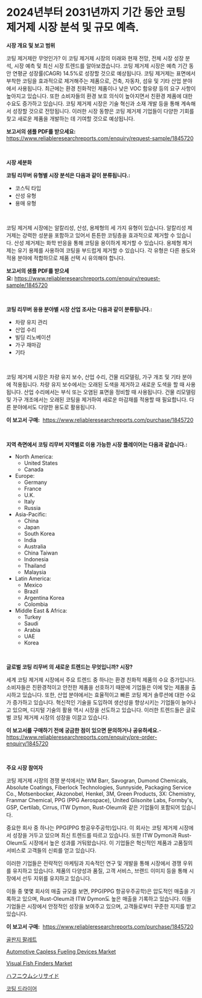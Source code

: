 <p><h1>2024년부터 2031년까지 기간 동안 코팅 제거제 시장 분석 및 규모 예측.</h1></p><p><strong>시장 개요 및 보고 범위</strong></p>
<p><p>코팅 제거제란 무엇인가? 이 코팅 제거제 시장의 미래와 현재 전망, 전체 시장 성장 분석, 시장 예측 및 최신 시장 트렌드를 알아보겠습니다. 코팅 제거제 시장은 예측 기간 동안 연평균 성장률(CAGR) 14.5%로 성장할 것으로 예상됩니다. 코팅 제거제는 표면에서 부착한 코팅을 효과적으로 제거해주는 제품으로, 건축, 자동차, 섬유 및 기타 산업 분야에서 사용됩니다. 최근에는 환경 친화적인 제품이나 낮은 VOC 함유량 등의 요구 사항이 높아지고 있습니다. 또한 소비자들의 환경 보호 의식이 높아지면서 친환경 제품에 대한 수요도 증가하고 있습니다. 코팅 제거제 시장은 기술 혁신과 소재 개발 등을 통해 계속해서 성장할 것으로 전망됩니다. 이러한 시장 동향은 코팅 제거제 기업들이 다양한 기회를 찾고 새로운 제품을 개발하는 데 기여할 것으로 예상됩니다.</p></p>
<p><strong>보고서의 샘플 PDF를 받으세요:</strong> <a href="https://www.reliableresearchreports.com/enquiry/request-sample/1845720">https://www.reliableresearchreports.com/enquiry/request-sample/1845720</a></p>
<p>&nbsp;</p>
<p><strong>시장 세분화</strong></p>
<p><strong>코팅 리무버 유형별 시장 분석은 다음과 같이 분류됩니다.:</strong></p>
<p><ul><li>코스틱 타입</li><li>산성 유형</li><li>용매 유형</li></ul></p>
<p>&nbsp;</p>
<p><p>코팅 제거제 시장에는 알칼리성, 산성, 용제형의 세 가지 유형이 있습니다. 알칼리성 제거제는 강력한 성분을 포함하고 있어서 튼튼한 코팅층을 효과적으로 제거할 수 있습니다. 산성 제거제는 화학 반응을 통해 코팅을 용이하게 제거할 수 있습니다. 용제형 제거제는 유기 용제를 사용하여 코팅을 부드럽게 제거할 수 있습니다. 각 유형은 다른 용도와 적용 분야에 적합하므로 제품 선택 시 유의해야 합니다.</p></p>
<p><strong>보고서의 샘플 PDF를 받으세요:</strong>&nbsp;<a href="https://www.reliableresearchreports.com/enquiry/request-sample/1845720">https://www.reliableresearchreports.com/enquiry/request-sample/1845720</a></p>
<p>&nbsp;</p>
<p><strong> 코팅 리무버 응용 분야별 시장 산업 조사는 다음과 같이 분류됩니다.:</strong></p>
<p><ul><li>차량 유지 관리</li><li>산업 수리</li><li>빌딩 리노베이션</li><li>가구 재마감</li><li>기타</li></ul></p>
<p>&nbsp;</p>
<p><p>코팅 제거제 시장은 차량 유지 보수, 산업 수리, 건물 리모델링, 가구 개조 및 기타 분야에 적용됩니다. 차량 유지 보수에서는 오래된 도색을 제거하고 새로운 도색을 할 때 사용됩니다. 산업 수리에서는 부식 또는 오염된 표면을 정비할 때 사용됩니다. 건물 리모델링 및 가구 개조에서는 오래된 코팅을 제거하여 새로운 마감재를 적용할 때 필요합니다. 다른 분야에서도 다양한 용도로 활용됩니다.</p></p>
<p><strong>이 보고서 구매:</strong>&nbsp; <a href="https://www.reliableresearchreports.com/purchase/1845720">https://www.reliableresearchreports.com/purchase/1845720</a></p>
<p>&nbsp;</p>
<p><strong>지역 측면에서 코팅 리무버 지역별로 이용 가능한 시장 플레이어는 다음과 같습니다.:</strong></p>
<p><ul>
    <li>
        North America:
        <ul>
            <li>United States</li>
            <li>Canada</li>
        </ul>
    </li>
    <li>
        Europe:
        <ul>
            <li>Germany</li>
            <li>France</li>
            <li>U.K.</li>
            <li>Italy</li>
            <li>Russia</li>
        </ul>
    </li>
    <li>
        Asia-Pacific:
        <ul>
            <li>China</li>
            <li>Japan</li>
            <li>South Korea</li>
            <li>India</li>
            <li>Australia</li>
            <li>China Taiwan</li>
            <li>Indonesia</li>
            <li>Thailand</li>
            <li>Malaysia</li>
        </ul>
    </li>
    <li>
        Latin America:
        <ul>
            <li>Mexico</li>
            <li>Brazil</li>
            <li>Argentina Korea</li>
            <li>Colombia</li>
        </ul>
    </li>
    <li>
        Middle East & Africa:
        <ul>
            <li>Turkey</li>
            <li>Saudi</li>
            <li>Arabia</li>
            <li>UAE</li>
            <li>Korea</li>
        </ul>
    </li>
    </ul></p>
<p>&nbsp;</p>
<p><strong>글로벌 코팅 리무버 의 새로운 트렌드는 무엇입니까? 시장?</strong></p>
<p><p>세계 코팅 제거제 시장에서 주요 트렌드 중 하나는 환경 친화적 제품의 수요 증가입니다. 소비자들은 친환경적이고 안전한 제품을 선호하기 때문에 기업들은 이에 맞는 제품을 출시하고 있습니다. 또한, 산업 분야에서는 효율적이고 빠른 코팅 제거 솔루션에 대한 수요가 증가하고 있습니다. 혁신적인 기술을 도입하여 생산성을 향상시키는 기업들이 늘어나고 있으며, 디지털 기술의 활용 역시 시장을 선도하고 있습니다. 이러한 트렌드들은 글로벌 코팅 제거제 시장의 성장을 이끌고 있습니다.</p></p>
<p><strong>이 보고서를 구매하기 전에 궁금한 점이 있으면 문의하거나 공유하세요.</strong>- <a href="https://www.reliableresearchreports.com/enquiry/pre-order-enquiry/1845720">https://www.reliableresearchreports.com/enquiry/pre-order-enquiry/1845720</a></p>
<p>&nbsp;</p>
<p><strong>주요 시장 참여자</strong></p>
<p><p>코팅 제거제 시장의 경쟁 분석에서는 WM Barr, Savogran, Dumond Chemicals, Absolute Coatings, Fiberlock Technologies, Sunnyside, Packaging Service Co., Motsenbocker, Akzonobel, Henkel, 3M, Green Products, 3X: Chemistry, Franmar Chemical, PPG (PPG Aerospace), United Gilsonite Labs, Formby's, GSP, Certilab, Cirrus, ITW Dymon, Rust-Oleum와 같은 기업들이 포함되어 있습니다. </p><p>중요한 회사 중 하나는 PPG(PPG 항공우주공학)입니다. 이 회사는 코팅 제거제 시장에서 성장을 거두고 있으며 최신 트렌드를 따르고 있습니다. 또한 ITW Dymon과 Rust-Oleum도 시장에서 높은 성과를 거둬왔습니다. 이 기업들은 혁신적인 제품과 고품질의 서비스로 고객들의 신뢰를 얻고 있습니다.</p><p>이러한 기업들은 전략적인 마케팅과 지속적인 연구 및 개발을 통해 시장에서 경쟁 우위를 유지하고 있습니다. 제품의 다양성과 품질, 고객 서비스, 브랜드 이미지 등을 통해 시장에서 선두 지위를 유지하고 있습니다.</p><p>이들 중 몇몇 회사의 매출 규모를 보면, PPG(PPG 항공우주공학)은 압도적인 매출을 기록하고 있으며, Rust-Oleum과 ITW Dymon도 높은 매출을 기록하고 있습니다. 이들 기업들은 시장에서 안정적인 성장을 보여주고 있으며, 고객들로부터 꾸준한 지지를 받고 있습니다.</p></p>
<p><strong>이 보고서 구매:</strong>&nbsp;&nbsp;<a href="https://www.reliableresearchreports.com/purchase/1845720">https://www.reliableresearchreports.com/purchase/1845720</a></p>
<p><p><a href="https://github.com/sougarounis/Market-Research-Report-List-2/blob/main/1548743190610.md">골판지 팔레트</a></p><p><a href="https://issuu.com/reportprime-2/docs/automotive-capless-fueling-devices-market-size-203">Automotive Capless Fueling Devices Market</a></p><p><a href="https://frill-swim-3cd.notion.site/Visual-Fish-Finders-Market-Offers-Provide-Insightful-Data-for-the-Time-Period-from-2024-to-2031-and--94b00533e78c4a859a7c47c771c5f228">Visual Fish Finders Market</a></p><p><a href="https://medium.com/@jacksonwiza1924/%E3%83%8F%E3%83%95%E3%83%8B%E3%82%A6%E3%83%A0%E3%82%B7%E3%83%AA%E3%82%B5%E3%82%99%E3%82%A4%E3%83%88%E3%82%99%E5%B8%82%E5%A0%B4-2031%E5%B9%B4%E3%81%BE%E3%81%A6%E3%82%99%E3%81%AE%E6%88%90%E5%8A%9F%E3%83%92%E3%82%99%E3%82%B7%E3%82%99%E3%83%8D%E3%82%B9%E6%88%A6%E7%95%A5%E3%81%AE%E3%82%AB%E3%82%AD%E3%82%99-8c49db7261e7">ハフニウムシリサイド</a></p><p><a href="https://github.com/vs2869dizt0/Market-Research-Report-List-1/blob/main/2107232190611.md">코팅 드라이어</a></p></p>
